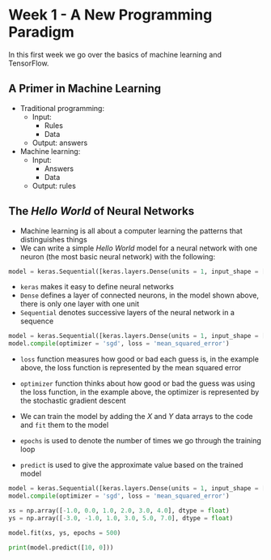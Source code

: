 # Week 1 - A New Programming Paradigm

In this first week we go over the basics of machine learning and TensorFlow.

## A Primer in Machine Learning

- Traditional programming:
  - Input:
    - Rules
    - Data
  - Output: answers
- Machine learning:
  - Input:
    - Answers
    - Data
  - Output: rules

## The _Hello World_ of Neural Networks

- Machine learning is all about a computer learning the patterns that distinguishes things
- We can write a simple _Hello World_ model for a neural network with one neuron (the most basic neural network) with the following:

```python
model = keras.Sequential([keras.layers.Dense(units = 1, input_shape = [1])])
```

- `keras` makes it easy to define neural networks
- `Dense` defines a layer of connected neurons, in the model shown above, there is only one layer with one unit
- `Sequential` denotes successive layers of the neural network in a sequence

```python
model = keras.Sequential([keras.layers.Dense(units = 1, input_shape = [1])])
model.compile(optimizer = 'sgd', loss = 'mean_squared_error')
```

- `loss` function measures how good or bad each guess is, in the example above, the loss function is represented by the mean squared error
- `optimizer` function thinks about how good or bad the guess was using the loss function, in the example above, the optimizer is represented by the stochastic gradient descent

- We can train the model by adding the _X_ and _Y_ data arrays to the code and `fit` them to the model
- `epochs` is used to denote the number of times we go through the training loop
- `predict` is used to give the approximate value based on the trained model

```python
model = keras.Sequential([keras.layers.Dense(units = 1, input_shape = [1])])
model.compile(optimizer = 'sgd', loss = 'mean_squared_error')

xs = np.array([-1.0, 0.0, 1.0, 2.0, 3.0, 4.0], dtype = float)
ys = np.array([-3.0, -1.0, 1.0, 3.0, 5.0, 7.0], dtype = float)

model.fit(xs, ys, epochs = 500)

print(model.predict([10, 0]))
```
